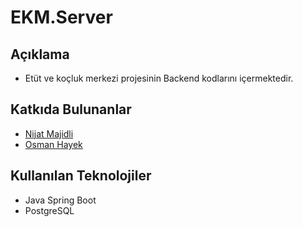 # EKM.Server

## Açıklama
- Etüt ve koçluk merkezi projesinin Backend kodlarını içermektedir.

## Katkıda Bulunanlar
- [Nijat Majidli](https://github.com/nicat00m20)
- [Osman Hayek](https://github.com/osmanhayek)

## Kullanılan Teknolojiler
- Java Spring Boot
- PostgreSQL
